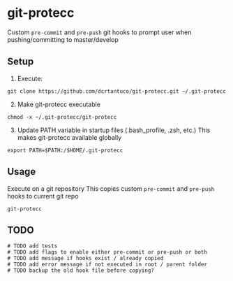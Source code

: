 # git-protecc
Custom `pre-commit` and `pre-push` git hooks to prompt user when pushing/committing to master/develop

## Setup
1. Execute:
```
git clone https://github.com/dcrtantuco/git-protecc.git ~/.git-protecc
```

2. Make git-protecc executable
```
chmod -x ~/.git-protecc/git-protecc
```

3. Update PATH variable in startup files (.bash_profile, .zsh, etc.)
   This makes git-protecc available globally 
```
export PATH=$PATH:/$HOME/.git-protecc
```

## Usage
Execute on a git repository 
This copies custom `pre-commit` and `pre-push` hooks to current git repo
```
git-protecc
```

## TODO
```
# TODO add tests
# TODO add flags to enable either pre-commit or pre-push or both
# TODO add message if hooks exist / already copied
# TODO add error message if not executed in root / parent folder
# TODO backup the old hook file before copying?
```
